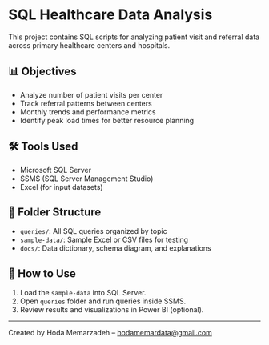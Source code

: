 # SQL Healthcare Data Analysis

This project contains SQL scripts for analyzing patient visit and referral data across primary healthcare centers and hospitals.

## 📊 Objectives

- Analyze number of patient visits per center
- Track referral patterns between centers
- Monthly trends and performance metrics
- Identify peak load times for better resource planning

## 🛠 Tools Used

- Microsoft SQL Server
- SSMS (SQL Server Management Studio)
- Excel (for input datasets)

## 📁 Folder Structure

- `queries/`: All SQL queries organized by topic
- `sample-data/`: Sample Excel or CSV files for testing
- `docs/`: Data dictionary, schema diagram, and explanations

## 🚀 How to Use

1. Load the `sample-data` into SQL Server.
2. Open `queries` folder and run queries inside SSMS.
3. Review results and visualizations in Power BI (optional).

---

Created by Hoda Memarzadeh – hodamemardata@gmail.com
